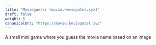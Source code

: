 ```yaml
---
title: "Movieguessr [movie.kevinpatel.xyz]"
draft: false
weight: 5
canonicalUrl: "https://movie.kevinpatel.xyz"
---
```


A small mini game where you guess the movie name based on an image
